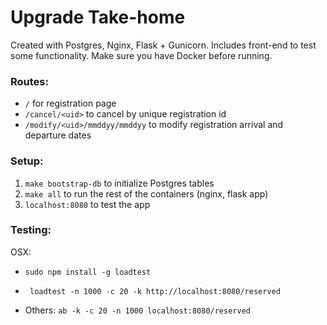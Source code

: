 # Upgrade Take-home

Created with Postgres, Nginx, Flask + Gunicorn. Includes front-end to test some functionality. Make sure you have Docker before running.

### Routes:
* `/` for registration page
* `/cancel/<uid>` to cancel by unique registration id
* `/modify/<uid>/mmddyy/mmddyy` to modify registration arrival and departure dates

### Setup:
1. `make bootstrap-db` to initialize Postgres tables
2. `make all` to run the rest of the containers (nginx, flask app)
3. `localhost:8080` to test the app

### Testing:

OSX:
* `sudo npm install -g loadtest`
* ` loadtest -n 1000 -c 20 -k http://localhost:8080/reserved`

* Others: `ab -k -c 20 -n 1000 localhost:8080/reserved`
